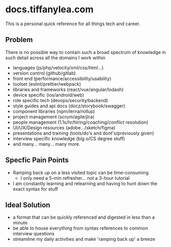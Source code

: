 # docs.tiffanylea.com

This is a personal quick reference for all things tech and career.

## Problem

There is no possible way to contain such a broad spectrum of knowledge in such detail across all the domains I work within

- languages (js/php/velocity/xml/css/html...)
- version control (github/gitlab)
- front end (performance/accessibility/usability)
- toolset (eslint/prettier/webpack)
- libraries and frameworks (react/vue/angular/lodash)
- device specific (ios/android/web)
- role specific tech (devops/security/backend)
- style guides and api docs (docz/storybook/swagger)
- component libraries (npm/lerna/rollup)
- project management (scrum/agile/jira)
- people management (1.1s/hr/hiring/coaching/conflict resolution)
- UI/UX/Design resources (adobe.../sketch/figma)
- presentations and training (tools/do's and dont's/previously given)
- interview specific knowledge (big o/CS degree stuff)
- and many... many... many more.

## Specfic Pain Points

- Ramping back up on a less visited topic can be time-consuming
  - I only need a 5-min refresher... not a 3-hour tutorial
- I am constantly learning and relearning and having to hunt down the exact syntax for stuff

## Ideal Solution

- a format that can be quickly referenced and digested in less than a minute
- be able to house everything from syntax references to common interview questions
- streamline my daily activities and make 'ramping back up' a breeze
